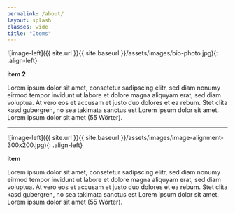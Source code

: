 ```yaml
---
permalink: /about/
layout: splash
classes: wide
title: "Items"
---
```


![image-left]({{ site.url }}{{ site.baseurl }}/assets/images/bio-photo.jpg){: .align-left}

**item 2**

Lorem ipsum dolor sit amet, consetetur sadipscing elitr, sed diam nonumy eirmod tempor invidunt ut labore et dolore magna aliquyam erat, sed diam voluptua. At vero eos et accusam et justo duo dolores et ea rebum. Stet clita kasd gubergren, no sea takimata sanctus est Lorem ipsum dolor sit amet. Lorem ipsum dolor sit amet (55 Wörter).

--- 

![image-left]({{ site.url }}{{ site.baseurl }}/assets/images/image-alignment-300x200.jpg){: .align-left}

**item**

Lorem ipsum dolor sit amet, consetetur sadipscing elitr, sed diam nonumy eirmod tempor invidunt ut labore et dolore magna aliquyam erat, sed diam voluptua. At vero eos et accusam et justo duo dolores et ea rebum. Stet clita kasd gubergren, no sea takimata sanctus est Lorem ipsum dolor sit amet. Lorem ipsum dolor sit amet (55 Wörter).

